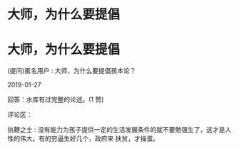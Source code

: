 # 大师，为什么要提倡

# 大师，为什么要提倡

(提问)匿名用户 : 大师，为什么要提倡孩本论？

2019-01-27

回答：水库有过完整的论述。(1 赞)

评论区：

执鞭之士 : 没有能力为孩子提供一定的生活发展条件的就不要勉强生了，这才是人性的伟大。有的穷逼生好几个，政府来 扶贫，才操蛋。